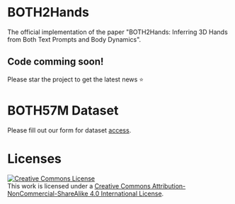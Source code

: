 # BOTH2Hands
The official implementation of the paper "BOTH2Hands: Inferring 3D Hands from Both Text Prompts and Body Dynamics".
## Code comming soon!
Please star the project to get the latest news ⭐
# BOTH57M Dataset
Please fill out our form for dataset [access](https://forms.gle/KdvBoD6aoBkiCxim6).
# Licenses
<a rel="license" href="http://creativecommons.org/licenses/by-nc-sa/4.0/"><img alt="Creative Commons License" style="border-width:0" src="https://i.creativecommons.org/l/by-nc-sa/4.0/80x15.png" /></a><br />This work is licensed under a <a rel="license" href="http://creativecommons.org/licenses/by-nc-sa/4.0/">Creative Commons Attribution-NonCommercial-ShareAlike 4.0 International License</a>.

